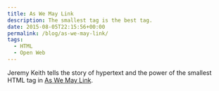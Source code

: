```yaml
---
title: As We May Link
description: The smallest tag is the best tag.
date: 2015-08-05T22:15:56+00:00
permalink: /blog/as-we-may-link/
tags:
  - HTML
  - Open Web
---
```


Jeremy Keith tells the story of hypertext and the power of the smallest HTML tag in [As We May Link](https://themanual.org/read/issues/3/jeremy-keith/article).
